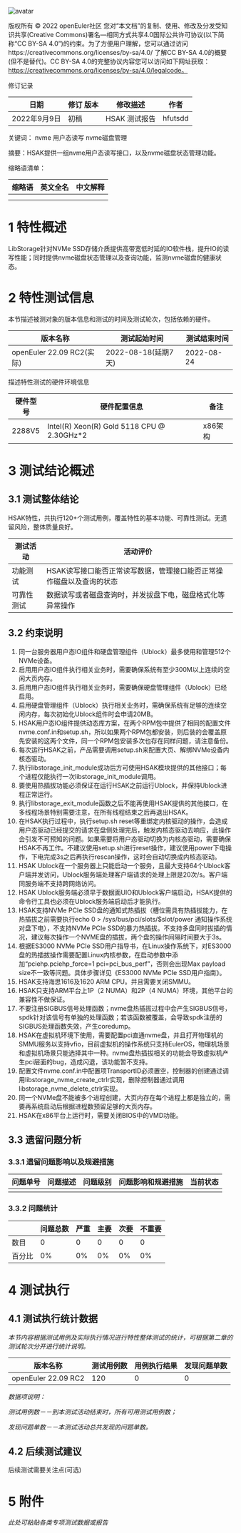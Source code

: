 ![avatar](D:/%E5%B7%A5%E4%BD%9C%E8%AE%B0%E5%BD%95/%E7%89%B9%E6%80%A7%E6%B5%8B%E8%AF%95/images/openEuler.png)

版权所有 © 2022  openEuler社区
 您对“本文档”的复制、使用、修改及分发受知识共享(Creative Commons)署名—相同方式共享4.0国际公共许可协议(以下简称“CC BY-SA 4.0”)的约束。为了方便用户理解，您可以通过访问https://creativecommons.org/licenses/by-sa/4.0/ 了解CC BY-SA 4.0的概要 (但不是替代)。CC BY-SA 4.0的完整协议内容您可以访问如下网址获取：https://creativecommons.org/licenses/by-sa/4.0/legalcode。

修订记录

| 日期         | 修订   版本 | 修改描述          | 作者   |
| ------------ | ----------- | ----------------- | ------ |
| 2022年9月9日 | 初稿        | HSAK 测试报告 | hfutsdd |

 关键词： nvme 用户态读写 nvme磁盘管理


摘要：HSAK提供一组nvme用户态读写接口，以及nvme磁盘状态管理功能。


缩略语清单：

| 缩略语 | 英文全名 | 中文解释 |
| ------ | -------- | -------- |
|        |          |          |
|        |          |          |

# 1     特性概述

LibStorage针对NVMe SSD存储介质提供高带宽低时延的IO软件栈，提升IO的读写性能；同时提供nvme磁盘状态管理以及查询功能，监测nvme磁盘的健康状态。

# 2     特性测试信息

本节描述被测对象的版本信息和测试的时间及测试轮次，包括依赖的硬件。

| 版本名称                  | 测试起始时间        | 测试结束时间 |
| ------------------------- | ------------------- | ------------ |
| openEuler 22.09 RC2(实际) | 2022-08-18(延期7天) | 2022-08-24   |

描述特性测试的硬件环境信息

| 硬件型号  | 硬件配置信息                                                 | 备注    |
| --------- | ------------------------------------------------------------ | ------- |
| 2288V5 | Intel(R) Xeon(R) Gold 5118 CPU @ 2.30GHz*2 | x86架构 |

# 3     测试结论概述

## 3.1   测试整体结论

HSAK特性，共执行120+个测试用例，覆盖特性的基本功能、可靠性测试。无遗留风险，整体质量良好。

| 测试活动   | 活动评价                                             |
| ---------- | ---------------------------------------------------- |
| 功能测试   | HSAK读写接口能否正常读写数据，管理接口能否正常操作磁盘以及查询的状态 |
| 可靠性测试 | 数据读写或者磁盘查询时，并发拔盘下电，磁盘格式化等异常操作   |

## 3.2   约束说明

1.	同一台服务器用户态IO组件和硬盘管理组件（Ublock）最多使用和管理512个NVMe设备。
2.	启用用户态IO组件执行相关业务时，需要确保系统有至少300M以上连续的空闲大页内存。
3.	启用用户态IO组件执行相关业务时，需要确保硬盘管理组件（Ublock）已经启用。
4.	启用硬盘管理组件（Ublock）执行相关业务时，需确保系统有足够的连续空闲内存，每次初始化Ublock组件时会申请20MB。
5.	HSAK用户态IO组件提供动态库方案，在两个RPM包中提供了相同的配置文件nvme.conf.in和setup.sh，所以如果两个RPM包都安装，则后装的会覆盖原先安装的这两个文件，同一个RPM包安装多次也存在同样问题，请注意备份。
6.	每次运行HSAK之前，产品需要调用setup.sh来配置大页、解绑NVMe设备内核态驱动。
7.	执行libstorage_init_module成功后方可使用HSAK模块提供的其他接口；每个进程仅能执行一次libstorage_init_module调用。
8.	要使用热插拔功能必须保证在运行HSAK之前运行Ublock，并保持Ublock进程正常运行。
9.	执行libstorage_exit_module函数之后不能再使用HSAK提供的其他接口，在多线程场景特别需要注意，在所有线程结束之后再退出HSAK。
10.	在HSAK执行过程中，执行setup.sh reset等重绑定内核驱动的操作，会造成用户态驱动已经提交的请求在盘侧处理完后，触发内核态驱动去响应，此操作会引发不可预知的问题。如果需要将用户态驱动切换为内核态驱动，需要确保HSAK不再工作。不建议使用setup.sh进行reset操作，建议使用power下电操作，下电完成3s之后再执行rescan操作，这时会自动切换成内核态驱动。
11.	HSAK Ublock在一个服务器上只能启动一个服务，且最大支持64个Ublock客户端并发访问，Ublock服务端处理客户端请求的处理上限是20次/s。客户端同服务端不支持跨网络访问。
12.	HSAK Ublock服务端必须早于数据面UIO和Ublock客户端启动，HSAK提供的命令行工具也必须在Ublock服务端启动后才能执行。
13.	HSAK支持NVMe PCIe SSD盘的通知式热插拔（槽位需具有热插拔能力，在热插拔之前需要执行echo 0 > /sys/bus/pci/slots/$slot/power 通知操作系统对盘下电），不支持NVMe PCIe SSD的暴力热插拔。不支持多盘同时拔插的情况，建议每次操作一个NVME盘的插拔，两个盘的操作间隔时间要大于3s。
14.	根据ES3000 NVMe PCIe SSD用户指导书，在Linux操作系统下，对ES3000盘的热插拔操作需要配置Linux内核参数，在启动参数中添加“pciehp.pciehp_force=1 pci=pci_bus_perf”，否则会出现Max payload size不一致等问题。具体步骤详见《ES3000 NVMe PCIe SSD用户指南》。
15.	HSAK支持海思1616及1620 ARM CPU。并且需要关闭SMMU。
16.	HSAK只支持ARM平台上1P（2 NUMA）和2P（4 NUMA）环境，其他平台的兼容性不做保证。
17.	不要注册SIGBUS信号处理函数；nvme盘热插拔过程中会产生SIGBUS信号，spdk针对该信号有单独的处理函数；若该函数被覆盖，会导致spdk注册的SIGBUS处理函数失效，产生coredump。
18.	HSAK在虚拟机环境下使用，需要配置pci直通nvme盘，并且打开物理机的SMMU服务以支持vfio，目前虚拟机的操作系统只支持EulerOS，物理机场景和虚拟机场景只能选择其中一种。nvme盘热插拔相关的功能会导致虚拟机产生pci层面的bug，造成闪退，该功能暂不支持。
19.	配置文件nvme.conf.in中配置项TransportID必须置空，控制器的创建通过调用libstorage_nvme_create_ctrlr实现，删除控制器通过调用libstorage_nvme_delete_ctrlr实现。
20.	同一个NVMe盘不能被多个进程创建，大页内存在每个进程上都是独立的，需要再系统启动后根据进程数预留足够的大页内存。
21.	HSAK在x86平台上运行时，需要关闭BIOS中的VMD功能。


## 3.3   遗留问题分析

### 3.3.1 遗留问题影响以及规避措施

| 问题单号 | 问题描述 | 问题级别 | 问题影响和规避措施 | 当前状态 |
| -------- | -------- | -------- | ------------------ | -------- |
|          |          |          |                    |          |

### 3.3.2 问题统计

|        | 问题总数 | 严重 | 主要  | 次要  | 不重要 |
| ------ | -------- | ---- | ----- | ----- | ------ |
| 数目   | 0        | 0    | 0     | 0     | 0      |
| 百分比 | 0%       | 0%   | 0%    | 0%    | 0%     |

# 4     测试执行

## 4.1   测试执行统计数据

*本节内容根据测试用例及实际执行情况进行特性整体测试的统计，可根据第二章的测试轮次分开进行统计说明。*

| 版本名称            | 测试用例数 | 用例执行结果 | 发现问题单数 |
| ------------------- | ---------- | ------------ | ------------ |
| openEuler 22.09 RC2 | 120        | 0            | 0            |

*数据项说明：*

*测试用例数－－到本测试活动结束时，所有可用测试用例数；*

*发现问题单数－－本测试活动总共发现的问题单数。*

## 4.2   后续测试建议

后续测试需要关注点(可选)

# 5     附件

*此处可粘贴各类专项测试数据或报告*